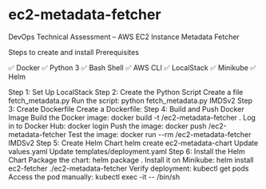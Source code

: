 # ec2-metadata-fetcher
DevOps Technical Assessment – AWS EC2 Instance Metadata Fetcher

Steps to create and install 
Prerequisites

✅ Docker
✅ Python 3
✅ Bash Shell
✅ AWS CLI
✅ LocalStack
✅ Minikube
✅ Helm

Step 1: Set Up LocalStack
Step 2: Create the Python Script
  Create a file fetch_metadata.py
  Run the script:
  python fetch_metadata.py IMDSv2
Step 3: Create Dockerfile
  Create a Dockerfile:
Step 4: Build and Push Docker Image
Build the Docker image:
  docker build -t <your-dockerhub-username>/ec2-metadata-fetcher .
Log in to Docker Hub:
  docker login
Push the image:
  docker push <your-dockerhub-username>/ec2-metadata-fetcher
Test the image:
  docker run --rm <your-dockerhub-username>/ec2-metadata-fetcher IMDSv2
Step 5: Create Helm Chart
  helm create ec2-metadata-chart
  Update values.yaml
  Update templates/deployment.yaml
Step 6: Install the Helm Chart
Package the chart:
  helm package .
Install it on Minikube:
  helm install ec2-fetcher ./ec2-metadata-fetcher
Verify deployment:
  kubectl get pods
Access the pod manually:
  kubectl exec -it <pod-name> -- /bin/sh

